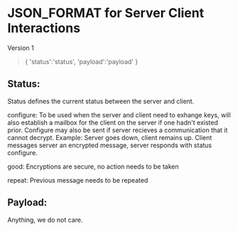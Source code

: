 # JSON_FORMAT for Server Client Interactions

Version 1
>{
>    'status':'status',
>    'payload':'payload'
>}

## Status:
 Status defines the current status between the server and client.
 
 configure: To be used when the server and client need to exhange keys, will also establish a mailbox for the client on the server if one hadn't existed prior. Configure may also be sent if server recieves a communication that it cannot decrypt. Example: Server goes down, client remains up. Client messages server an encrypted message, server responds with status configure.

good: Encryptions are secure, no action needs to be taken

repeat: Previous message needs to be repeated


## Payload:
 Anything, we do not care.

